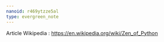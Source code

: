 ```yaml
---
nanoid: r469ytzze5al
type: evergreen_note
---
```

Article Wikipedia : https://en.wikipedia.org/wiki/Zen_of_Python
